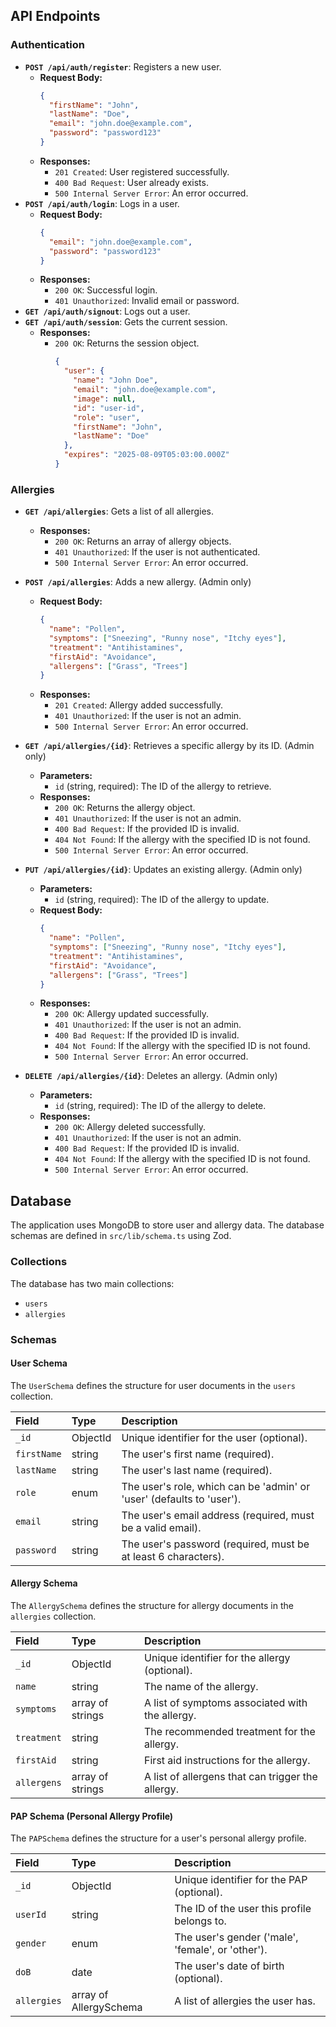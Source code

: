 ## API Endpoints

### Authentication

* **`POST /api/auth/register`**: Registers a new user.
    * **Request Body:**
        ```json
        {
          "firstName": "John",
          "lastName": "Doe",
          "email": "john.doe@example.com",
          "password": "password123"
        }
        ```
    * **Responses:**
        * `201 Created`: User registered successfully.
        * `400 Bad Request`: User already exists.
        * `500 Internal Server Error`: An error occurred.
* **`POST /api/auth/login`**: Logs in a user.
    * **Request Body:**
        ```json
        {
          "email": "john.doe@example.com",
          "password": "password123"
        }
        ```
    * **Responses:**
        * `200 OK`: Successful login.
        * `401 Unauthorized`: Invalid email or password.
* **`GET /api/auth/signout`**: Logs out a user.
* **`GET /api/auth/session`**: Gets the current session.
    * **Responses:**
        * `200 OK`: Returns the session object.
            ```json
            {
              "user": {
                "name": "John Doe",
                "email": "john.doe@example.com",
                "image": null,
                "id": "user-id",
                "role": "user",
                "firstName": "John",
                "lastName": "Doe"
              },
              "expires": "2025-08-09T05:03:00.000Z"
            }
            ```

### Allergies

* **`GET /api/allergies`**: Gets a list of all allergies.
    * **Responses:**
        * `200 OK`: Returns an array of allergy objects.
        * `401 Unauthorized`: If the user is not authenticated.
        * `500 Internal Server Error`: An error occurred.
* **`POST /api/allergies`**: Adds a new allergy. (Admin only)
    * **Request Body:**
        ```json
        {
          "name": "Pollen",
          "symptoms": ["Sneezing", "Runny nose", "Itchy eyes"],
          "treatment": "Antihistamines",
          "firstAid": "Avoidance",
          "allergens": ["Grass", "Trees"]
        }
        ```
    * **Responses:**
        * `201 Created`: Allergy added successfully.
        * `401 Unauthorized`: If the user is not an admin.
        * `500 Internal Server Error`: An error occurred.
* **`GET /api/allergies/{id}`**: Retrieves a specific allergy by its ID. (Admin only)
    * **Parameters:**
        * `id` (string, required): The ID of the allergy to retrieve.
    * **Responses:**
        * `200 OK`: Returns the allergy object.
        * `401 Unauthorized`: If the user is not an admin.
        * `400 Bad Request`: If the provided ID is invalid.
        * `404 Not Found`: If the allergy with the specified ID is not found.
        * `500 Internal Server Error`: An error occurred.

* **`PUT /api/allergies/{id}`**: Updates an existing allergy. (Admin only)
    * **Parameters:**
        * `id` (string, required): The ID of the allergy to update.
    * **Request Body:**
        ```json
        {
          "name": "Pollen",
          "symptoms": ["Sneezing", "Runny nose", "Itchy eyes"],
          "treatment": "Antihistamines",
          "firstAid": "Avoidance",
          "allergens": ["Grass", "Trees"]
        }
        ```
    * **Responses:**
        * `200 OK`: Allergy updated successfully.
        * `401 Unauthorized`: If the user is not an admin.
        * `400 Bad Request`: If the provided ID is invalid.
        * `404 Not Found`: If the allergy with the specified ID is not found.
        * `500 Internal Server Error`: An error occurred.

* **`DELETE /api/allergies/{id}`**: Deletes an allergy. (Admin only)
    * **Parameters:**
        * `id` (string, required): The ID of the allergy to delete.
    * **Responses:**
        * `200 OK`: Allergy deleted successfully.
        * `401 Unauthorized`: If the user is not an admin.
        * `400 Bad Request`: If the provided ID is invalid.
        * `404 Not Found`: If the allergy with the specified ID is not found.
        * `500 Internal Server Error`: An error occurred.

## Database

The application uses MongoDB to store user and allergy data. The database schemas are defined in `src/lib/schema.ts` using Zod.

### Collections

The database has two main collections:

* `users`
* `allergies`

### Schemas

#### User Schema

The `UserSchema` defines the structure for user documents in the `users` collection.

| Field | Type | Description |
| :--- | :--- | :--- |
| `_id` | ObjectId | Unique identifier for the user (optional). |
| `firstName` | string | The user's first name (required). |
| `lastName` | string | The user's last name (required). |
| `role` | enum | The user's role, which can be 'admin' or 'user' (defaults to 'user'). |
| `email` | string | The user's email address (required, must be a valid email). |
| `password` | string | The user's password (required, must be at least 6 characters). |

#### Allergy Schema

The `AllergySchema` defines the structure for allergy documents in the `allergies` collection.

| Field | Type | Description |
| :--- | :--- | :--- |
| `_id` | ObjectId | Unique identifier for the allergy (optional). |
| `name` | string | The name of the allergy. |
| `symptoms` | array of strings | A list of symptoms associated with the allergy. |
| `treatment` | string | The recommended treatment for the allergy. |
| `firstAid` | string | First aid instructions for the allergy. |
| `allergens` | array of strings | A list of allergens that can trigger the allergy. |

#### PAP Schema (Personal Allergy Profile)

The `PAPSchema` defines the structure for a user's personal allergy profile.

| Field | Type | Description |
| :--- | :--- | :--- |
| `_id` | ObjectId | Unique identifier for the PAP (optional). |
| `userId` | string | The ID of the user this profile belongs to. |
| `gender` | enum | The user's gender ('male', 'female', or 'other'). |
| `doB` | date | The user's date of birth (optional). |
| `allergies` | array of AllergySchema | A list of allergies the user has. |